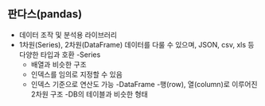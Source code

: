 ## 판다스(pandas)
- 데이터 조작 및 분석용 라이브러리
- 1차원(Series), 2차원(DataFrame) 데이터를 다룰 수 있으며, JSON, csv, xls 등 다양한 타입과 호환
-Series
    - 배열과 비슷한 구조
    - 인덱스를 임의로 지정할 수 있음
    - 인덱스 기준으로 연산도 가능
-DataFrame
    -행(row), 열(column)로 이루어진 2차원 구조
    -DB의 테이블과 비슷한 형태
